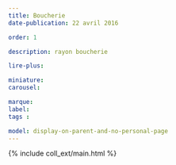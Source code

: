 ```yaml
---
title: Boucherie
date-publication: 22 avril 2016

order: 1

description: rayon boucherie

lire-plus: 

miniature: 
carousel: 

marque: 
label:
tags : 

model: display-on-parent-and-no-personal-page
---
```


<!-- ******************************** -->
<!-- **** début contenu détaillé **** -->



<!-- **** fin contenu détaillé **** -->
<!-- ****************************** -->
<!--fin-excerpt-->

{% include coll_ext/main.html %}
